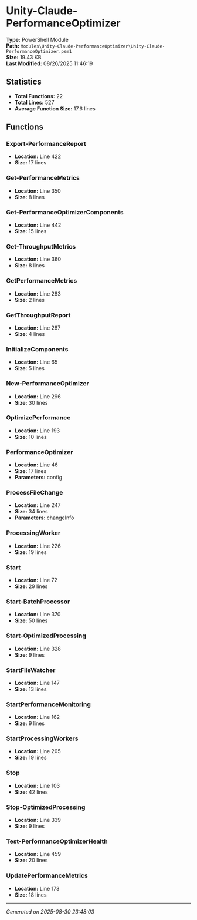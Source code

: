 # Unity-Claude-PerformanceOptimizer

**Type:** PowerShell Module  
**Path:** `Modules\Unity-Claude-PerformanceOptimizer\Unity-Claude-PerformanceOptimizer.psm1`  
**Size:** 19.43 KB  
**Last Modified:** 08/26/2025 11:46:19  

## Statistics

- **Total Functions:** 22
- **Total Lines:** 527
- **Average Function Size:** 17.6 lines

## Functions


### Export-PerformanceReport

- **Location:** Line 422
- **Size:** 17 lines

 
### Get-PerformanceMetrics

- **Location:** Line 350
- **Size:** 8 lines

 
### Get-PerformanceOptimizerComponents

- **Location:** Line 442
- **Size:** 15 lines

 
### Get-ThroughputMetrics

- **Location:** Line 360
- **Size:** 8 lines

 
### GetPerformanceMetrics

- **Location:** Line 283
- **Size:** 2 lines

 
### GetThroughputReport

- **Location:** Line 287
- **Size:** 4 lines

 
### InitializeComponents

- **Location:** Line 65
- **Size:** 5 lines

 
### New-PerformanceOptimizer

- **Location:** Line 296
- **Size:** 30 lines

 
### OptimizePerformance

- **Location:** Line 193
- **Size:** 10 lines

 
### PerformanceOptimizer

- **Location:** Line 46
- **Size:** 17 lines
- **Parameters:** config
 
### ProcessFileChange

- **Location:** Line 247
- **Size:** 34 lines
- **Parameters:** changeInfo
 
### ProcessingWorker

- **Location:** Line 226
- **Size:** 19 lines

 
### Start

- **Location:** Line 72
- **Size:** 29 lines

 
### Start-BatchProcessor

- **Location:** Line 370
- **Size:** 50 lines

 
### Start-OptimizedProcessing

- **Location:** Line 328
- **Size:** 9 lines

 
### StartFileWatcher

- **Location:** Line 147
- **Size:** 13 lines

 
### StartPerformanceMonitoring

- **Location:** Line 162
- **Size:** 9 lines

 
### StartProcessingWorkers

- **Location:** Line 205
- **Size:** 19 lines

 
### Stop

- **Location:** Line 103
- **Size:** 42 lines

 
### Stop-OptimizedProcessing

- **Location:** Line 339
- **Size:** 9 lines

 
### Test-PerformanceOptimizerHealth

- **Location:** Line 459
- **Size:** 20 lines

 
### UpdatePerformanceMetrics

- **Location:** Line 173
- **Size:** 18 lines



---
*Generated on 2025-08-30 23:48:03*
